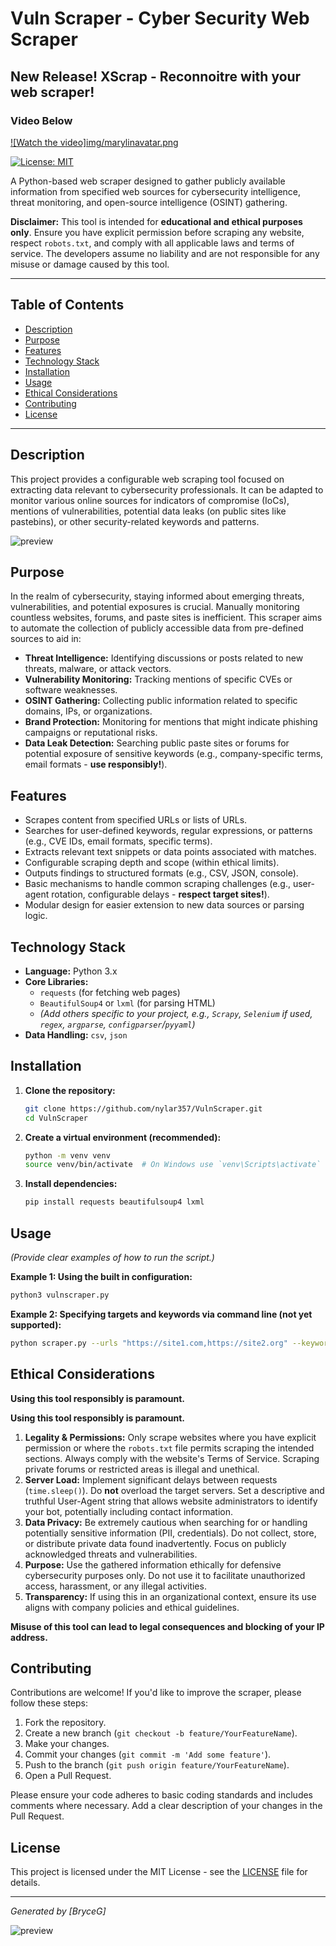  # Vuln Scraper - Cyber Security Web Scraper

## New Release! XScrap - Reconnoitre with your web scraper!
### Video Below

[![Watch the video]img/marylinavatar.png](https://youtu.be/kjF6x4r2KBk)
                                                                                                                                                                                                                                                                                                                                                                        
                                                                                                                                                                                                                                                                                                                                                                         
[![License: MIT](https://img.shields.io/badge/License-MIT-yellow.svg)](https://opensource.org/licenses/MIT) <!-- Optional: Add badges for build status, etc. -->                                                                                                                                                                                                                                                                                                           
                                                                                                                                                                                                                                                                                                                                                                                                                                                                           
A Python-based web scraper designed to gather publicly available information from specified web sources for cybersecurity intelligence, threat monitoring, and open-source intelligence (OSINT) gathering.                                                                                                                                                                                                                                                                 
                                                                                                                                                                                                                                                                                                                                                                                                                                                                           
**Disclaimer:** This tool is intended for **educational and ethical purposes only**. Ensure you have explicit permission before scraping any website, respect `robots.txt`, and comply with all applicable laws and terms of service. The developers assume no liability and are not responsible for any misuse or damage caused by this tool.                                                                                                                             
                                                                                                                                                                                                                                                                                                                                                                                                                                                                           
---                                                                                                                                                                                                                                                                                                                                                                                                                                                                        
                                                                                                                                                                                                                                                                                                                                                                                                                                                                           
## Table of Contents                                                                                                                                                                                                                                                                                                                                                                                                                                                       
                                                                                                                                                                                                                                                                                                                                                                                                                                                                           
-   [Description](#description)                                                                                                                                                                                                                                                                                                                                                                                                                                            
-   [Purpose](#purpose)                                                                                                                                                                                                                                                                                                                                                                                                                                                    
-   [Features](#features)                                                                                                                                                                                                                                                                                                                                                                                                                                                  
-   [Technology Stack](#technology-stack)                                                                                                                                                                                                                                                                                                                                                                                                                                  
-   [Installation](#installation)                                                                                                                                                                                                                                                                                                                                                                                                                                
-   [Usage](#usage)                                                                                                                                                                                                                                                                                                                                                                                                                                                        
-   [Ethical Considerations](#ethical-considerations)                                                                                                                                                                                                                                                                                                                                                                                                                      
-   [Contributing](#contributing)                                                                                                                                                                                                                                                                                                                                                                                                                                          
-   [License](#license)                                                                                                                                                                                                                                                                                                                                                                                                                                                    
                                                                                                                                                                                                                                                                                                                                                                                                                                                                           
---                                                                                                                                                                                                                                                                                                                                                                                                                                                                        

## Description                                                                                                    

This project provides a configurable web scraping tool focused on extracting data relevant to cybersecurity professionals. It can be adapted to monitor various online sources for indicators of compromise (IoCs), mentions of vulnerabilities, potential data leaks (on public sites like pastebins), or other security-related keywords and patterns.                                                                                                                   

![preview](img/vulnscrap.png)                                                                  

## Purpose                                                                                                        

In the realm of cybersecurity, staying informed about emerging threats, vulnerabilities, and potential exposures is crucial. Manually monitoring countless websites, forums, and paste sites is inefficient. This scraper aims to automate the collection of publicly accessible data from pre-defined sources to aid in:                                                                                                                                                  

-   **Threat Intelligence:** Identifying discussions or posts related to new threats, malware, or attack vectors.                                                                                                                    
-   **Vulnerability Monitoring:** Tracking mentions of specific CVEs or software weaknesses.                                                                                                                                         
-   **OSINT Gathering:** Collecting public information related to specific domains, IPs, or organizations.                                                                                                                           
-   **Brand Protection:** Monitoring for mentions that might indicate phishing campaigns or reputational risks.                                                                                                                      
-   **Data Leak Detection:** Searching public paste sites or forums for potential exposure of sensitive keywords (e.g., company-specific terms, email formats - **use responsibly!**).                                               

## Features                                                                                                       

-   Scrapes content from specified URLs or lists of URLs.                                                         
-   Searches for user-defined keywords, regular expressions, or patterns (e.g., CVE IDs, email formats, specific terms).                                                                                                             
-   Extracts relevant text snippets or data points associated with matches.                                                                                                                                                          
-   Configurable scraping depth and scope (within ethical limits).                                                
-   Outputs findings to structured formats (e.g., CSV, JSON, console).                                                                                                                                                               
-   Basic mechanisms to handle common scraping challenges (e.g., user-agent rotation, configurable delays - **respect target sites!**).                                                                                              
-   Modular design for easier extension to new data sources or parsing logic.                                                                                                                                                        

## Technology Stack                                                                                               

-   **Language:** Python 3.x                                                                                      
-   **Core Libraries:**                                                                                           
    -   `requests` (for fetching web pages)                                                                       
    -   `BeautifulSoup4` or `lxml` (for parsing HTML)                                                             
    -   *(Add others specific to your project, e.g., `Scrapy`, `Selenium` if used, `regex`, `argparse`, `configparser`/`pyyaml`)*                                                                                                    
-   **Data Handling:** `csv`, `json`                                                                              

## Installation                                                                                                   

1.  **Clone the repository:**                                                                                     
    ```bash                                                                                                       
    git clone https://github.com/nylar357/VulnScraper.git                                                                                    
    cd VulnScraper                                                                                        
    ```                                                                                                           

2.  **Create a virtual environment (recommended):**                                                               
    ```bash                                                                                                       
    python -m venv venv                                                                                           
    source venv/bin/activate  # On Windows use `venv\Scripts\activate`                                                                                                                                                               
    ```                                                                                                           

3.  **Install dependencies:**                                                                                     
    ```bash                                                                                                       
    pip install requests beautifulsoup4 lxml                                                                               
    ```                                                                                                           


## Usage                                                                                                          

*(Provide clear examples of how to run the script.)*                                                              

**Example 1: Using the built in configuration:**                                                                        

```bash                                                                                                           
python3 vulnscraper.py                                                                            
```                                                                                                               

**Example 2: Specifying targets and keywords via command line (not yet supported):**                                                                                                                                                      

```bash                                                                                                           
python scraper.py --urls "https://site1.com,https://site2.org" --keywords "keyword1,keyword2" --output results.json                                                                                                                  
```                                                                                                               

                                                                                                               

## Ethical Considerations                                                                                         

**Using this tool responsibly is paramount.**                                                                     

**Using this tool responsibly is paramount.**                                                                     

1.  **Legality & Permissions:** Only scrape websites where you have explicit permission or where the `robots.txt` file permits scraping the intended sections. Always comply with the website's Terms of Service. Scraping private forums or restricted areas is illegal and unethical.                                                                                                                                                                                    
2.  **Server Load:** Implement significant delays between requests (`time.sleep()`). Do **not** overload the target servers. Set a descriptive and truthful User-Agent string that allows website administrators to identify your bot, potentially including contact information.                                                                                                                                                                                          
3.  **Data Privacy:** Be extremely cautious when searching for or handling potentially sensitive information (PII, credentials). Do not collect, store, or distribute private data found inadvertently. Focus on publicly acknowledged threats and vulnerabilities.                                                                                                                                                                                                        
4.  **Purpose:** Use the gathered information ethically for defensive cybersecurity purposes only. Do not use it to facilitate unauthorized access, harassment, or any illegal activities.
5.  **Transparency:** If using this in an organizational context, ensure its use aligns with company policies and ethical guidelines.                                                                                                

**Misuse of this tool can lead to legal consequences and blocking of your IP address.**                                                                                                                                              

## Contributing                                                                                                   

Contributions are welcome! If you'd like to improve the scraper, please follow these steps:                                                                                                                                          

1.  Fork the repository.                                                                                          
2.  Create a new branch (`git checkout -b feature/YourFeatureName`).                                              
3.  Make your changes.                                                                                            
4.  Commit your changes (`git commit -m 'Add some feature'`).                                                     
5.  Push to the branch (`git push origin feature/YourFeatureName`).                                               
6.  Open a Pull Request.                                                                                          

Please ensure your code adheres to basic coding standards and includes comments where necessary. Add a clear description of your changes in the Pull Request.                                                                        

## License                                                                                                        

This project is licensed under the MIT License - see the [LICENSE](LICENSE) file for details.                                                                                                                                        

---                                                                                                               

*Generated by [BryceG]*                                                                                    
                                                       

![preview](img/cisa_scrap.py.png)
